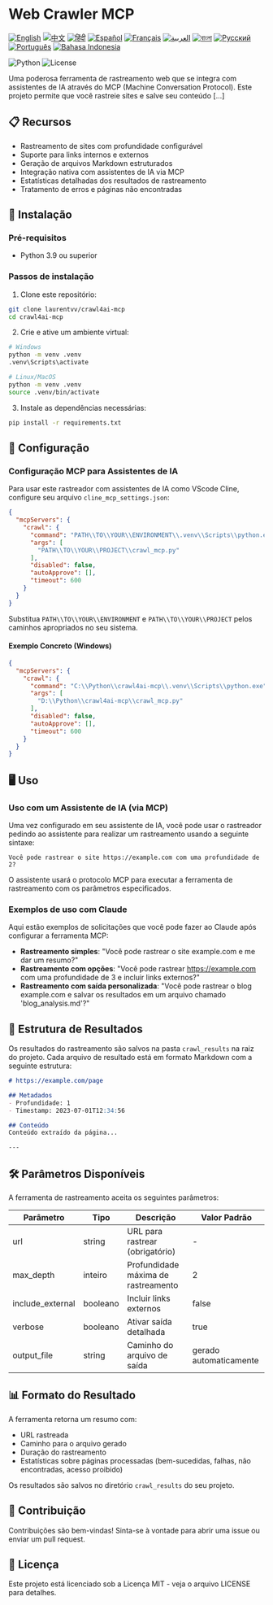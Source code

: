 # Web Crawler MCP

[![English](https://img.shields.io/badge/lang-en-blue.svg)](../README.md) [![中文](https://img.shields.io/badge/lang-zh-blue.svg)](README.zh.md) [![हिंदी](https://img.shields.io/badge/lang-hi-blue.svg)](README.hi.md) [![Español](https://img.shields.io/badge/lang-es-blue.svg)](README.es.md) [![Français](https://img.shields.io/badge/lang-fr-blue.svg)](README.fr.md) [![العربية](https://img.shields.io/badge/lang-ar-blue.svg)](README.ar.md) [![বাংলা](https://img.shields.io/badge/lang-bn-blue.svg)](README.bn.md) [![Русский](https://img.shields.io/badge/lang-ru-blue.svg)](README.ru.md) [![Português](https://img.shields.io/badge/lang-pt-blue.svg)](README.pt.md) [![Bahasa Indonesia](https://img.shields.io/badge/lang-id-blue.svg)](README.id.md)

![Python](https://img.shields.io/badge/Python-3.9%2B-blue)
![License](https://img.shields.io/badge/License-MIT-green)

Uma poderosa ferramenta de rastreamento web que se integra com assistentes de IA através do MCP (Machine Conversation Protocol). Este projeto permite que você rastreie sites e salve seu conteúdo [...]

## 📋 Recursos

- Rastreamento de sites com profundidade configurável
- Suporte para links internos e externos
- Geração de arquivos Markdown estruturados
- Integração nativa com assistentes de IA via MCP
- Estatísticas detalhadas dos resultados de rastreamento
- Tratamento de erros e páginas não encontradas

## 🚀 Instalação

### Pré-requisitos

- Python 3.9 ou superior

### Passos de instalação

1. Clone este repositório:

```bash
git clone laurentvv/crawl4ai-mcp
cd crawl4ai-mcp
```

2. Crie e ative um ambiente virtual:

```bash
# Windows
python -m venv .venv
.venv\Scripts\activate

# Linux/MacOS
python -m venv .venv
source .venv/bin/activate
```

3. Instale as dependências necessárias:

```bash
pip install -r requirements.txt
```

## 🔧 Configuração

### Configuração MCP para Assistentes de IA

Para usar este rastreador com assistentes de IA como VScode Cline, configure seu arquivo `cline_mcp_settings.json`:

```json
{
  "mcpServers": {
    "crawl": {
      "command": "PATH\\TO\\YOUR\\ENVIRONMENT\\.venv\\Scripts\\python.exe",
      "args": [
        "PATH\\TO\\YOUR\\PROJECT\\crawl_mcp.py"
      ],
      "disabled": false,
      "autoApprove": [],
      "timeout": 600
    }
  }
}
```

Substitua `PATH\\TO\\YOUR\\ENVIRONMENT` e `PATH\\TO\\YOUR\\PROJECT` pelos caminhos apropriados no seu sistema.

#### Exemplo Concreto (Windows)

```json
{
  "mcpServers": {
    "crawl": {
      "command": "C:\\Python\\crawl4ai-mcp\\.venv\\Scripts\\python.exe",
      "args": [
        "D:\\Python\\crawl4ai-mcp\\crawl_mcp.py"
      ],
      "disabled": false,
      "autoApprove": [],
      "timeout": 600
    }
  }
}
```

## 🖥️ Uso

### Uso com um Assistente de IA (via MCP)

Uma vez configurado em seu assistente de IA, você pode usar o rastreador pedindo ao assistente para realizar um rastreamento usando a seguinte sintaxe:

```
Você pode rastrear o site https://example.com com uma profundidade de 2?
```

O assistente usará o protocolo MCP para executar a ferramenta de rastreamento com os parâmetros especificados.

### Exemplos de uso com Claude

Aqui estão exemplos de solicitações que você pode fazer ao Claude após configurar a ferramenta MCP:

- **Rastreamento simples**: "Você pode rastrear o site example.com e me dar um resumo?"
- **Rastreamento com opções**: "Você pode rastrear https://example.com com uma profundidade de 3 e incluir links externos?"
- **Rastreamento com saída personalizada**: "Você pode rastrear o blog example.com e salvar os resultados em um arquivo chamado 'blog_analysis.md'?"

## 📁 Estrutura de Resultados

Os resultados do rastreamento são salvos na pasta `crawl_results` na raiz do projeto. Cada arquivo de resultado está em formato Markdown com a seguinte estrutura:

```markdown
# https://example.com/page

## Metadados
- Profundidade: 1
- Timestamp: 2023-07-01T12:34:56

## Conteúdo
Conteúdo extraído da página...

---
```

## 🛠️ Parâmetros Disponíveis

A ferramenta de rastreamento aceita os seguintes parâmetros:

| Parâmetro | Tipo | Descrição | Valor Padrão |
|-----------|------|-------------|---------------|
| url | string | URL para rastrear (obrigatório) | - |
| max_depth | inteiro | Profundidade máxima de rastreamento | 2 |
| include_external | booleano | Incluir links externos | false |
| verbose | booleano | Ativar saída detalhada | true |
| output_file | string | Caminho do arquivo de saída | gerado automaticamente |

## 📊 Formato do Resultado

A ferramenta retorna um resumo com:
- URL rastreada
- Caminho para o arquivo gerado
- Duração do rastreamento
- Estatísticas sobre páginas processadas (bem-sucedidas, falhas, não encontradas, acesso proibido)

Os resultados são salvos no diretório `crawl_results` do seu projeto.

## 🤝 Contribuição

Contribuições são bem-vindas! Sinta-se à vontade para abrir uma issue ou enviar um pull request.

## 📄 Licença

Este projeto está licenciado sob a Licença MIT - veja o arquivo LICENSE para detalhes.